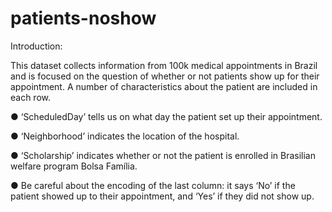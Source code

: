 # patients-noshow
Introduction:

This dataset collects information
from 100k medical appointments in
Brazil and is focused on the question
of whether or not patients show up
for their appointment. A number of
characteristics about the patient are
included in each row.

● ‘ScheduledDay’ tells us on
what day the patient set up their
appointment.

● ‘Neighborhood’ indicates the
location of the hospital.

● ‘Scholarship’ indicates
whether or not the patient is
enrolled in Brasilian welfare
program Bolsa Família.

● Be careful about the encoding
of the last column: it says ‘No’ if
the patient showed up to their
appointment, and ‘Yes’ if they
did not show up.
